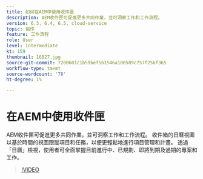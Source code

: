 ```yaml
---
title: 如何在AEM中使用收件匣
description: AEM收件匣可促進更多共同作業，並可洞察工作和工作流程。
version: 6.3, 6.4, 6.5, cloud-service
topic: 協作
feature: 工作流程
role: User
level: Intermediate
kt: 159
thumbnail: 16827.jpg
source-git-commit: 7200601c1b59bef5b1546a100589c757f25bf365
workflow-type: tm+mt
source-wordcount: '78'
ht-degree: 1%

---
```



# 在AEM中使用收件匣

AEM收件匣可促進更多共同作業，並可洞察工作和工作流程。 收件箱的日曆視圖以基於時間的視圖跟蹤項目和任務，以便更輕鬆地進行項目管理和計畫。 透過「日曆」檢視，使用者可全面掌握目前進行中、已規劃、即將到期及過期的專案和工作。

>[!VIDEO](https://video.tv.adobe.com/v/16827/?quality=12&learn=on)

